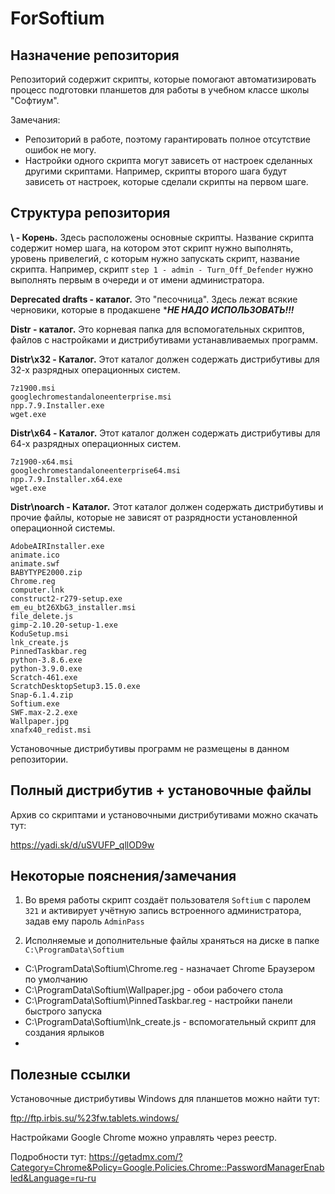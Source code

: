 # ForSoftium

## Назначение репозитория

Репозиторий содержит скрипты, которые помогают автоматизировать процесс подготовки планшетов для работы в учебном классе школы "Софтиум".

Замечания:
- Репозиторий в работе, поэтому гарантировать полное отсутствие ошибок не могу.
- Настройки одного скрипта могут зависеть от настроек сделанных другими скриптами. Например, скрипты второго шага будут зависеть от настроек, которые сделали скрипты на первом шаге.

## Структура репозитория

**\	- 	Корень.**
	Здесь расположены основные скрипты. 
	Название скрипта содержит номер шага, на котором этот скрипт нужно выполнять, уровень привелегий, с которым нужно запускать скрипт, название скрипта.
	Например, скрипт `step 1 - admin - Turn_Off_Defender` нужно выполнять первым в очереди и от имени администратора.

**Deprecated drafts - каталог.**
	Это "песочница". Здесь лежат всякие черновики, которые в продакшене ****НЕ НАДО ИСПОЛЬЗОВАТЬ!!!***
	
**Distr - каталог.**
	Это корневая папка для вспомогательных скриптов, файлов с настройками и дистрибутивами устанавливаемых программ.
	
**Distr\x32 - Каталог.**
	Этот каталог должен содержать дистрибутивы для 32-х разрядных операционных систем.

```
7z1900.msi
googlechromestandaloneenterprise.msi
npp.7.9.Installer.exe
wget.exe
```	

**Distr\x64 - Каталог.**
	Этот каталог должен содержать дистрибутивы для 64-х разрядных операционных систем.

```
7z1900-x64.msi
googlechromestandaloneenterprise64.msi
npp.7.9.Installer.x64.exe
wget.exe
```

**Distr\noarch - Каталог.**
	Этот каталог должен содержать дистрибутивы и прочие файлы, которые не зависят от разрядности установленной операционной системы.
	
```
AdobeAIRInstaller.exe
animate.ico
animate.swf
BABYTYPE2000.zip
Chrome.reg
computer.lnk
construct2-r279-setup.exe
em_eu_bt26XbG3_installer.msi
file_delete.js
gimp-2.10.20-setup-1.exe
KoduSetup.msi
lnk_create.js
PinnedTaskbar.reg
python-3.8.6.exe
python-3.9.0.exe
Scratch-461.exe
ScratchDesktopSetup3.15.0.exe
Snap-6.1.4.zip
Softium.exe
SWF.max-2.2.exe
Wallpaper.jpg
xnafx40_redist.msi
```

Установочные дистрибутивы программ не размещены в данном репозитории.

## Полный дистрибутив + установочные файлы

Архив со скриптами и установочными дистрибутивами можно скачать тут: 

https://yadi.sk/d/uSVUFP_qllOD9w

## Некоторые пояснения/замечания

1. Во время работы скрипт создаёт пользователя `Softium` с паролем `321` и активирует учётную запись встроенного администратора, задав ему пароль `AdminPass`

2. Исполняемые и дополнительные файлы храняться на диске в папке `C:\ProgramData\Softium`

- C:\ProgramData\Softium\Chrome.reg - назначает Chrome Браузером по умолчанию
- C:\ProgramData\Softium\Wallpaper.jpg - обои рабочего стола
- C:\ProgramData\Softium\PinnedTaskbar.reg - настройки панели быстрого запуска
- C:\ProgramData\Softium\lnk_create.js - вспомогательный  скрипт для создания ярлыков
- 

## Полезные ссылки

Установочные дистрибутивы Windows для планшетов можно найти тут:

ftp://ftp.irbis.su/%23fw.tablets.windows/

Настройками Google Chrome можно управлять через реестр.

Подробности тут: https://getadmx.com/?Category=Chrome&Policy=Google.Policies.Chrome::PasswordManagerEnabled&Language=ru-ru

